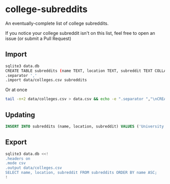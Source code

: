 # college-subreddits
An eventually-complete list of college subreddits.

If you notice your college subreddit isn't on this list, feel free to open an issue (or submit a Pull Request)

## Import
```bash
sqlite3 data.db
CREATE TABLE subreddits (name TEXT, location TEXT, subreddit TEXT COLLATE NOCASE);
.separator ','
.import data/colleges.csv subreddits
```

Or at once

```bash
tail -n+2 data/colleges.csv > data.csv && echo -e ".separator ","\nCREATE TABLE subreddits (name TEXT, location TEXT, subreddit TEXT);\n.import data.csv subreddits" | sqlite3 data.db && rm data.csv
```

## Updating
```sql
INSERT INTO subreddits (name, location, subreddit) VALUES ('University of Waterloo', 'Waterloo, Ontario, Canada', 'uwaterloo');
```

## Export

```bash
sqlite3 data.db <<!
.headers on
.mode csv
.output data/colleges.csv
SELECT name, location, subreddit FROM subreddits ORDER BY name ASC;
!
```
